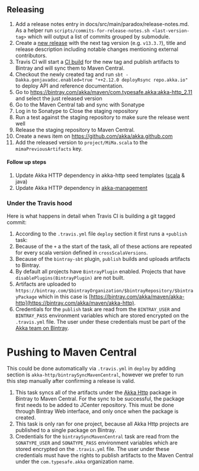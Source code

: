 ## Releasing

1. Add a release notes entry in docs/src/main/paradox/release-notes.md. As a helper run
`scripts/commits-for-release-notes.sh <last-version-tag>` which will output a list of commits grouped by submodule.
2. Create a [new release](https://github.com/akka/akka-http/releases/new) with the next tag version (e.g. `v13.3.7`), title and release description including notable changes mentioning external contributors.
3. Travis CI will start a [CI build](https://travis-ci.org/akka/akka-http/builds) for the new tag and publish artifacts to Bintray and will sync them to Maven Central.
4. Checkout the newly created tag and run `sbt -Dakka.genjavadoc.enabled=true "++2.12.0 deployRsync repo.akka.io"` to deploy API and reference documentation.
5. Go to https://bintray.com/akka/maven/com.typesafe.akka:akka-http_2.11 and select the just released version
6. Go to the Maven Central tab and sync with Sonatype
7. Log in to Sonatype to Close the staging repository
8. Run a test against the staging repository to make sure the release went well
9. Release the staging repository to Maven Central.
10. Create a news item on https://github.com/akka/akka.github.com
11. Add the released version to `project/MiMa.scala` to the `mimaPreviousArtifacts` key.

#### Follow up steps

1. Update Akka HTTP dependency in akka-http seed templates ([scala](https://github.com/akka/akka-http-scala-seed.g8/) & java) 
2. Update Akka HTTP dependency in [akka-management](https://github.com/akka/akka-management/blob/master/project/Dependencies.scala)

### Under the Travis hood

Here is what happens in detail when Travis CI is building a git tagged commit:

1. According to the `.travis.yml` file `deploy` section it first runs a `+publish` task:
  1. Because of the `+` a the start of the task, all of these actions are repeated for every scala version defined in `crossScalaVersions`.
  2. Because of the `bintray-sbt` plugin, `publish` builds and uploads artifacts to Bintray.
  3. By default all projects have `BintrayPlugin` enabled. Projects that have `disablePlugins(BintrayPlugin)` are not built.
  4. Artifacts are uploaded to `https://bintray.com/$bintrayOrganization/$bintrayRepository/$bintrayPackage` which in this case is [https://bintray.com/akka/maven/akka-http](https://bintray.com/akka/maven/akka-http).
  5. Credentials for the `publish` task are read from the `BINTRAY_USER` and `BINTRAY_PASS` environment variables which are stored encrypted on the `.travis.yml` file. The user under these credentials must be part of the [Akka team on Bintray](https://bintray.com/akka/).
  
# Pushing to Maven Central
This could be done automatically via `.travis.yml` in `deploy` by adding section is `akka-http/bintraySyncMavenCentral`, however we prefer to run this step manually after confirming a release is valid.

  1. This task syncs all of the artifacts under the [Akka Http](https://bintray.com/akka/maven/akka-http) package in Bintray to Maven Central. For the sync to be successful, the package first needs to be added to JCenter repository. This must be done through Bintray Web interface, and only once when the package is created.
  2. This task is only ran for one project, because all Akka Http projects are published to a single package on Bintray.
  3. Credentials for the `bintraySyncMavenCentral` task are read from the `SONATYPE_USER` and `SONATYPE_PASS` environment variables which are stored encrypted on the `.travis.yml` file. The user under these credentials must have the rights to publish artifacts to the Maven Central under the `com.typesafe.akka` organization name.
